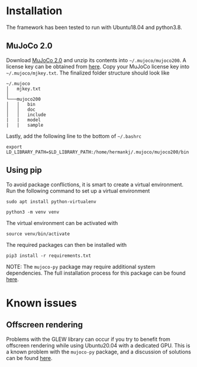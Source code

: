 # Installation 
The framework has been tested to run with Ubuntu18.04 and python3.8. 
## MuJoCo 2.0
Download [MuJoCo 2.0](https://www.roboti.us/index.html) and unzip its contents into `~/.mujoco/mujoco200`.  A license key can be obtained from [here](https://www.roboti.us/license.html). Copy your MuJoCo license key into `~/.mujoco/mjkey.txt`. The finalized folder structure should look like

```
~/.mujoco
│   mjkey.txt   
│    
└───mujoco200
│   │   bin
│   │   doc
│   │   include
|   |   model
|   |   sample
```
Lastly, add the following line to the bottom of `~/.bashrc`
```
export LD_LIBRARY_PATH=$LD_LIBRARY_PATH:/home/hermankj/.mujoco/mujoco200/bin
```
## Using pip
To avoid package conflictions, it is smart to create a virtual environment. Run the following command to set up a virtual environment
```
sudo apt install python-virtualenv

python3 -m venv venv
```
The virtual environment can be activated with
```
source venv/bin/activate
```
The required packages can then be installed with 
```
pip3 install -r requirements.txt
```
NOTE: The `mujoco-py` package may require additional system dependencies. The full installation process for this package can be found [here](https://github.com/openai/mujoco-py).

# Known issues

## Offscreen rendering
Problems with the GLEW library can occur if you try to benefit from offscreen rendering while using Ubuntu20.04 with a dedicated GPU. This is a known problem with the `mujoco-py` package, and a discussion of solutions can be found [here](https://github.com/openai/mujoco-py/issues/408).
 